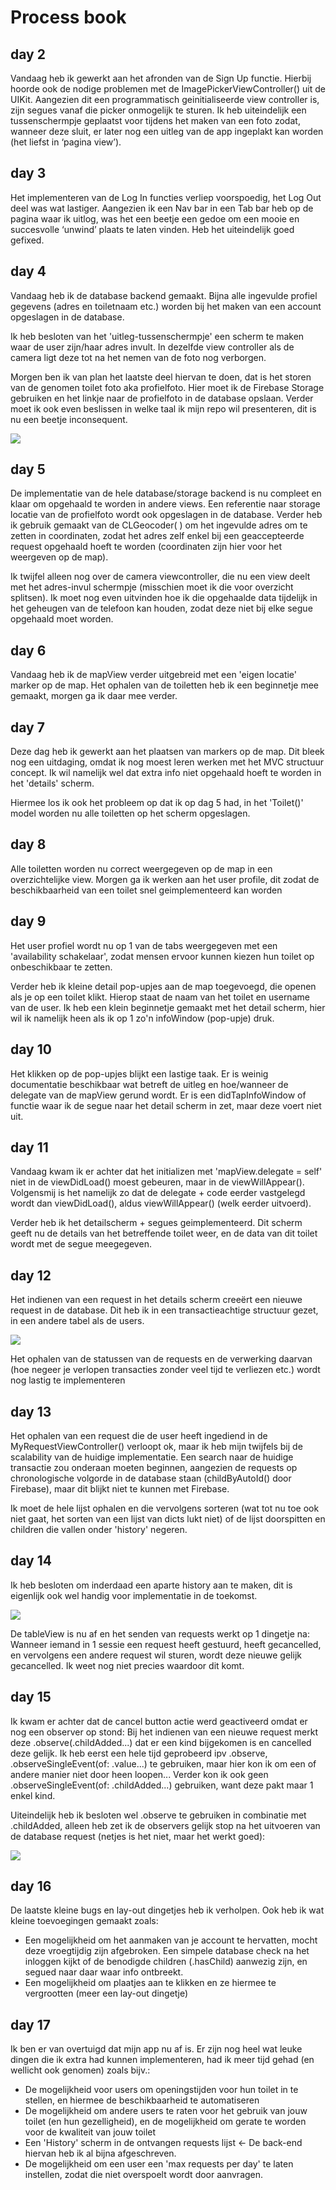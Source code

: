 # Process book

## day 2
Vandaag heb ik gewerkt aan het afronden van de Sign Up functie. Hierbij hoorde ook de nodige problemen met de ImagePickerViewController() uit de UIKit. Aangezien dit een programmatisch geinitialiseerde view controller is, zijn segues vanaf die picker onmogelijk te sturen. Ik heb uiteindelijk een tussenschermpje geplaatst voor tijdens het maken van een foto zodat, wanneer deze sluit, er later nog een uitleg van de app ingeplakt kan worden (het liefst in ‘pagina view’).

## day 3
Het implementeren van de Log In functies verliep voorspoedig, het Log Out deel was wat lastiger. Aangezien ik een Nav bar in een Tab bar heb op de pagina waar ik uitlog, was het  een beetje een gedoe om een mooie en succesvolle ‘unwind’ plaats te laten vinden. Heb het uiteindelijk goed gefixed.

## day 4
Vandaag heb ik de database backend gemaakt. Bijna alle ingevulde profiel gegevens (adres en toiletnaam etc.) worden bij het maken van een account opgeslagen in de database.

Ik heb besloten van het 'uitleg-tussenschermpje' een scherm te maken waar de user zijn/haar adres invult. In dezelfde view controller als de camera ligt deze tot na het nemen van de foto nog verborgen.

Morgen ben ik van plan het laatste deel hiervan te doen, dat is het storen van de genomen toilet foto aka profielfoto. Hier moet ik de Firebase Storage gebruiken en het linkje naar de profielfoto in de database opslaan. Verder moet ik ook even beslissen in welke taal ik mijn repo wil presenteren, dit is nu een beetje inconsequent.

![](https://github.com/StefanBonestroo/DingDung/blob/master/doc/cameraViewController.png)

## day 5
De implementatie van de hele database/storage backend is nu compleet en klaar om opgehaald te worden in andere views. Een referentie naar storage locatie van de profielfoto wordt ook opgeslagen in de database. Verder heb ik gebruik gemaakt van de CLGeocoder( ) om het ingevulde adres om te zetten in coordinaten, zodat het adres zelf enkel bij een geaccepteerde request opgehaald hoeft te worden (coordinaten zijn hier voor het weergeven op de map).

Ik twijfel alleen nog over de camera viewcontroller, die nu een view deelt met het adres-invul schermpje (misschien moet ik die voor overzicht splitsen). Ik moet nog even uitvinden hoe ik die opgehaalde data tijdelijk in het geheugen van de telefoon kan houden, zodat deze niet bij elke segue opgehaald moet worden.

## day 6
Vandaag heb ik de mapView verder uitgebreid met een 'eigen locatie' marker op de map. Het ophalen van de toiletten heb ik een beginnetje mee gemaakt, morgen ga ik daar mee verder. 

## day 7
Deze dag heb ik gewerkt aan het plaatsen van markers op de map. Dit bleek nog een uitdaging, omdat ik nog moest leren werken met het MVC structuur concept. Ik wil namelijk wel dat extra info niet opgehaald hoeft te worden in het 'details' scherm. 

Hiermee los ik ook het probleem op dat ik op dag 5 had, in het 'Toilet()' model worden nu alle toiletten op het scherm opgeslagen.

## day 8
Alle toiletten worden nu correct weergegeven op de map in een overzichtelijke view. Morgen ga ik werken aan het user profile, dit zodat de beschikbaarheid van een toilet snel geimplementeerd kan worden

## day 9
Het user profiel wordt nu op 1 van de tabs weergegeven met een 'availability schakelaar', zodat mensen ervoor kunnen kiezen hun toilet op onbeschikbaar te zetten. 

Verder heb ik kleine detail pop-upjes aan de map toegevoegd, die openen als je op een toilet klikt. Hierop staat de naam van het toilet en username van de user. Ik heb een klein beginnetje gemaakt met het detail scherm, hier wil ik namelijk heen als ik op 1 zo'n infoWindow (pop-upje) druk.

## day 10
Het klikken op de pop-upjes blijkt een lastige taak. Er is weinig documentatie beschikbaar wat betreft de uitleg en hoe/wanneer de delegate van de mapView gerund wordt. Er is een didTapInfoWindow of functie waar ik de segue naar het detail scherm in zet, maar deze voert niet uit.

## day 11
Vandaag kwam ik er achter dat het initializen met 'mapView.delegate = self' niet in de viewDidLoad() moest gebeuren, maar in de viewWillAppear(). Volgensmij is het namelijk zo dat de delegate + code eerder vastgelegd wordt dan viewDidLoad(), aldus viewWillAppear() (welk eerder uitvoerd).

Verder heb ik het detailscherm + segues geimplementeerd. Dit scherm geeft nu de details van het betreffende toilet weer, en de data van dit toilet wordt met de segue meegegeven.

## day 12
Het indienen van een request in het details scherm creeërt een nieuwe request in de database. Dit heb ik in een transactieachtige structuur gezet, in een andere tabel als de users.

![](https://github.com/StefanBonestroo/DingDung/blob/master/doc/transactions.png)

Het ophalen van de statussen van de requests en de verwerking daarvan (hoe negeer je verlopen transacties zonder veel tijd te verliezen etc.) wordt nog lastig te implementeren

## day 13
Het ophalen van een request die de user heeft ingediend in de MyRequestViewController() verloopt ok, maar ik heb mijn twijfels bij de scalability van de huidige implementatie. Een search naar de huidige transactie zou onderaan moeten beginnen, aangezien de requests op chronologische volgorde in de database staan (childByAutoId() door Firebase), maar dit blijkt niet te kunnen met Firebase. 

Ik moet de hele lijst ophalen en die vervolgens sorteren (wat tot nu toe ook niet gaat, het sorten van een lijst van dicts lukt niet) of de lijst doorspitten en children die vallen onder 'history' negeren. 

## day 14 
Ik heb besloten om inderdaad een aparte history aan te maken, dit is eigenlijk ook wel handig voor implementatie in de toekomst.

![](https://github.com/StefanBonestroo/DingDung/blob/master/doc/database.png)

De tableView is nu af en het senden van requests werkt op 1 dingetje na: Wanneer iemand in 1 sessie een request heeft gestuurd, heeft gecancelled, en vervolgens een andere request wil sturen, wordt deze nieuwe gelijk gecancelled. Ik weet nog niet precies waardoor dit komt.

## day 15
Ik kwam er achter dat de cancel button actie werd geactiveerd omdat er nog een observer op stond: Bij het indienen van een nieuwe request merkt deze .observe(.childAdded...) dat er een kind bijgekomen is en cancelled deze gelijk. Ik heb eerst een hele tijd geprobeerd ipv .observe, .observeSingleEvent(of: .value...) te gebruiken, maar hier kon ik om een of andere manier niet door heen loopen... Verder kon ik ook geen .observeSingleEvent(of: .childAdded...) gebruiken, want deze pakt maar 1 enkel kind.

Uiteindelijk heb ik besloten wel .observe te gebruiken in combinatie met .childAdded, alleen heb zet ik de observers gelijk stop na het uitvoeren van de database request (netjes is het niet, maar het werkt goed):

![](https://github.com/StefanBonestroo/DingDung/blob/master/doc/exitObserver.png)

## day 16
De laatste kleine bugs en lay-out dingetjes heb ik verholpen. Ook heb ik wat kleine toevoegingen gemaakt zoals:
* Een mogelijkheid om het aanmaken van je account te hervatten, mocht deze vroegtijdig zijn afgebroken. Een simpele database check na het inloggen kijkt of de benodigde children (.hasChild) aanwezig zijn, en segued naar daar waar info ontbreekt.
* Een mogelijkheid om plaatjes aan te klikken en ze hiermee te vergrootten (meer een lay-out dingetje)

## day 17 
Ik ben er van overtuigd dat mijn app nu af is. Er zijn nog heel wat leuke dingen die ik extra had kunnen implementeren, had ik meer tijd gehad (en wellicht ook genomen) zoals bijv.:
* De mogelijkheid voor users om openingstijden voor hun toilet in te stellen, en hiermee de beschikbaarheid te automatiseren
* De mogelijkheid om andere users te raten voor het gebruik van jouw toilet (en hun gezelligheid), en de mogelijkheid om gerate te worden voor de kwaliteit van jouw toilet
* Een 'History' scherm in de ontvangen requests lijst <- De back-end hiervan heb ik al bijna afgeschreven.
* De mogelijkheid om een user een 'max requests per day' te laten instellen, zodat die niet overspoelt wordt door aanvragen.
